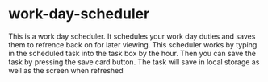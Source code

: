 # work-day-scheduler
This is a work day scheduler. It schedules your work day duties and saves them to refrence back on for later viewing.
This scheduler works by typing in the scheduled task into the task box by the hour. Then you can save the task by pressing the save card button. The task will save in local storage as well as the screen when refreshed
